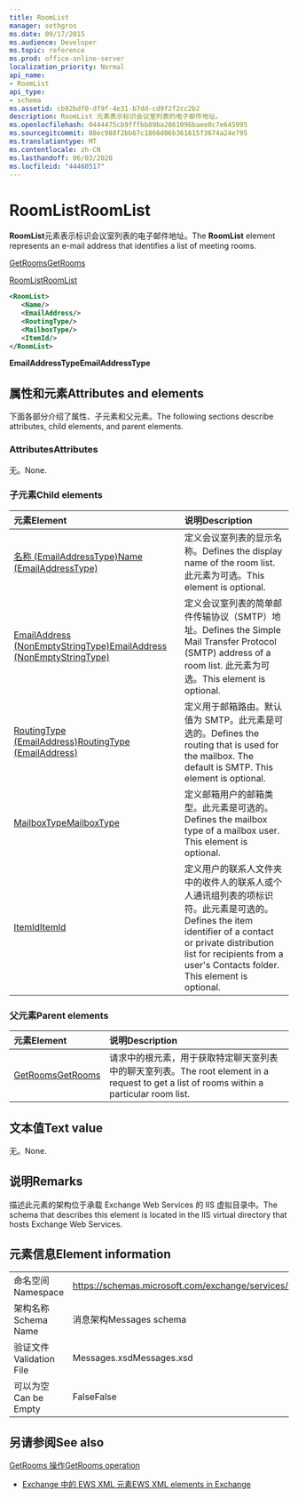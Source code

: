 ```yaml
---
title: RoomList
manager: sethgros
ms.date: 09/17/2015
ms.audience: Developer
ms.topic: reference
ms.prod: office-online-server
localization_priority: Normal
api_name:
- RoomList
api_type:
- schema
ms.assetid: cb02bdf0-df9f-4e31-b7dd-cd9f2f2cc2b2
description: RoomList 元素表示标识会议室列表的电子邮件地址。
ms.openlocfilehash: 0444475cb9fffbb89ba2861096baee0c7e645995
ms.sourcegitcommit: 88ec988f2bb67c1866d06b361615f3674a24e795
ms.translationtype: MT
ms.contentlocale: zh-CN
ms.lasthandoff: 06/03/2020
ms.locfileid: "44460517"
---
```

# <a name="roomlist"></a><span data-ttu-id="1618f-103">RoomList</span><span class="sxs-lookup"><span data-stu-id="1618f-103">RoomList</span></span>

<span data-ttu-id="1618f-104">**RoomList**元素表示标识会议室列表的电子邮件地址。</span><span class="sxs-lookup"><span data-stu-id="1618f-104">The **RoomList** element represents an e-mail address that identifies a list of meeting rooms.</span></span> 
  
[<span data-ttu-id="1618f-105">GetRooms</span><span class="sxs-lookup"><span data-stu-id="1618f-105">GetRooms</span></span>](getrooms.md)
  
[<span data-ttu-id="1618f-106">RoomList</span><span class="sxs-lookup"><span data-stu-id="1618f-106">RoomList</span></span>](roomlist.md)
  
```XML
<RoomList>
   <Name/>
   <EmailAddress/>
   <RoutingType/>
   <MailboxType/>
   <ItemId/>
</RoomList>
```

 <span data-ttu-id="1618f-107">**EmailAddressType**</span><span class="sxs-lookup"><span data-stu-id="1618f-107">**EmailAddressType**</span></span>
## <a name="attributes-and-elements"></a><span data-ttu-id="1618f-108">属性和元素</span><span class="sxs-lookup"><span data-stu-id="1618f-108">Attributes and elements</span></span>

<span data-ttu-id="1618f-109">下面各部分介绍了属性、子元素和父元素。</span><span class="sxs-lookup"><span data-stu-id="1618f-109">The following sections describe attributes, child elements, and parent elements.</span></span>
  
### <a name="attributes"></a><span data-ttu-id="1618f-110">Attributes</span><span class="sxs-lookup"><span data-stu-id="1618f-110">Attributes</span></span>

<span data-ttu-id="1618f-111">无。</span><span class="sxs-lookup"><span data-stu-id="1618f-111">None.</span></span>
  
### <a name="child-elements"></a><span data-ttu-id="1618f-112">子元素</span><span class="sxs-lookup"><span data-stu-id="1618f-112">Child elements</span></span>

|<span data-ttu-id="1618f-113">**元素**</span><span class="sxs-lookup"><span data-stu-id="1618f-113">**Element**</span></span>|<span data-ttu-id="1618f-114">**说明**</span><span class="sxs-lookup"><span data-stu-id="1618f-114">**Description**</span></span>|
|:-----|:-----|
|[<span data-ttu-id="1618f-115">名称 (EmailAddressType)</span><span class="sxs-lookup"><span data-stu-id="1618f-115">Name (EmailAddressType)</span></span>](name-emailaddresstype.md) <br/> |<span data-ttu-id="1618f-116">定义会议室列表的显示名称。</span><span class="sxs-lookup"><span data-stu-id="1618f-116">Defines the display name of the room list.</span></span> <span data-ttu-id="1618f-117">此元素为可选。</span><span class="sxs-lookup"><span data-stu-id="1618f-117">This element is optional.</span></span>  <br/> |
|[<span data-ttu-id="1618f-118">EmailAddress (NonEmptyStringType)</span><span class="sxs-lookup"><span data-stu-id="1618f-118">EmailAddress (NonEmptyStringType)</span></span>](emailaddress-nonemptystringtype.md) <br/> |<span data-ttu-id="1618f-119">定义会议室列表的简单邮件传输协议（SMTP）地址。</span><span class="sxs-lookup"><span data-stu-id="1618f-119">Defines the Simple Mail Transfer Protocol (SMTP) address of a room list.</span></span> <span data-ttu-id="1618f-120">此元素为可选。</span><span class="sxs-lookup"><span data-stu-id="1618f-120">This element is optional.</span></span>  <br/> |
|[<span data-ttu-id="1618f-121">RoutingType (EmailAddress)</span><span class="sxs-lookup"><span data-stu-id="1618f-121">RoutingType (EmailAddress)</span></span>](routingtype-emailaddress.md) <br/> |<span data-ttu-id="1618f-p103">定义用于邮箱路由。默认值为 SMTP。此元素是可选的。</span><span class="sxs-lookup"><span data-stu-id="1618f-p103">Defines the routing that is used for the mailbox. The default is SMTP. This element is optional.</span></span>  <br/> |
|[<span data-ttu-id="1618f-125">MailboxType</span><span class="sxs-lookup"><span data-stu-id="1618f-125">MailboxType</span></span>](mailboxtype.md) <br/> |<span data-ttu-id="1618f-p104">定义邮箱用户的邮箱类型。此元素是可选的。</span><span class="sxs-lookup"><span data-stu-id="1618f-p104">Defines the mailbox type of a mailbox user. This element is optional.</span></span>  <br/> |
|[<span data-ttu-id="1618f-128">ItemId</span><span class="sxs-lookup"><span data-stu-id="1618f-128">ItemId</span></span>](itemid.md) <br/> |<span data-ttu-id="1618f-p105">定义用户的联系人文件夹中的收件人的联系人或个人通讯组列表的项标识符。此元素是可选的。</span><span class="sxs-lookup"><span data-stu-id="1618f-p105">Defines the item identifier of a contact or private distribution list for recipients from a user's Contacts folder. This element is optional.</span></span>  <br/> |
   
### <a name="parent-elements"></a><span data-ttu-id="1618f-131">父元素</span><span class="sxs-lookup"><span data-stu-id="1618f-131">Parent elements</span></span>

|<span data-ttu-id="1618f-132">**元素**</span><span class="sxs-lookup"><span data-stu-id="1618f-132">**Element**</span></span>|<span data-ttu-id="1618f-133">**说明**</span><span class="sxs-lookup"><span data-stu-id="1618f-133">**Description**</span></span>|
|:-----|:-----|
|[<span data-ttu-id="1618f-134">GetRooms</span><span class="sxs-lookup"><span data-stu-id="1618f-134">GetRooms</span></span>](getrooms.md) <br/> |<span data-ttu-id="1618f-135">请求中的根元素，用于获取特定聊天室列表中的聊天室列表。</span><span class="sxs-lookup"><span data-stu-id="1618f-135">The root element in a request to get a list of rooms within a particular room list.</span></span>  <br/> |
   
## <a name="text-value"></a><span data-ttu-id="1618f-136">文本值</span><span class="sxs-lookup"><span data-stu-id="1618f-136">Text value</span></span>

<span data-ttu-id="1618f-137">无。</span><span class="sxs-lookup"><span data-stu-id="1618f-137">None.</span></span>
  
## <a name="remarks"></a><span data-ttu-id="1618f-138">说明</span><span class="sxs-lookup"><span data-stu-id="1618f-138">Remarks</span></span>

<span data-ttu-id="1618f-139">描述此元素的架构位于承载 Exchange Web Services 的 IIS 虚拟目录中。</span><span class="sxs-lookup"><span data-stu-id="1618f-139">The schema that describes this element is located in the IIS virtual directory that hosts Exchange Web Services.</span></span>
  
## <a name="element-information"></a><span data-ttu-id="1618f-140">元素信息</span><span class="sxs-lookup"><span data-stu-id="1618f-140">Element information</span></span>

|||
|:-----|:-----|
|<span data-ttu-id="1618f-141">命名空间</span><span class="sxs-lookup"><span data-stu-id="1618f-141">Namespace</span></span>  <br/> |https://schemas.microsoft.com/exchange/services/2006/messages  <br/> |
|<span data-ttu-id="1618f-142">架构名称</span><span class="sxs-lookup"><span data-stu-id="1618f-142">Schema Name</span></span>  <br/> |<span data-ttu-id="1618f-143">消息架构</span><span class="sxs-lookup"><span data-stu-id="1618f-143">Messages schema</span></span>  <br/> |
|<span data-ttu-id="1618f-144">验证文件</span><span class="sxs-lookup"><span data-stu-id="1618f-144">Validation File</span></span>  <br/> |<span data-ttu-id="1618f-145">Messages.xsd</span><span class="sxs-lookup"><span data-stu-id="1618f-145">Messages.xsd</span></span>  <br/> |
|<span data-ttu-id="1618f-146">可以为空</span><span class="sxs-lookup"><span data-stu-id="1618f-146">Can be Empty</span></span>  <br/> |<span data-ttu-id="1618f-147">False</span><span class="sxs-lookup"><span data-stu-id="1618f-147">False</span></span>  <br/> |
   
## <a name="see-also"></a><span data-ttu-id="1618f-148">另请参阅</span><span class="sxs-lookup"><span data-stu-id="1618f-148">See also</span></span>



[<span data-ttu-id="1618f-149">GetRooms 操作</span><span class="sxs-lookup"><span data-stu-id="1618f-149">GetRooms operation</span></span>](getrooms-operation.md)


- [<span data-ttu-id="1618f-150">Exchange 中的 EWS XML 元素</span><span class="sxs-lookup"><span data-stu-id="1618f-150">EWS XML elements in Exchange</span></span>](ews-xml-elements-in-exchange.md)


